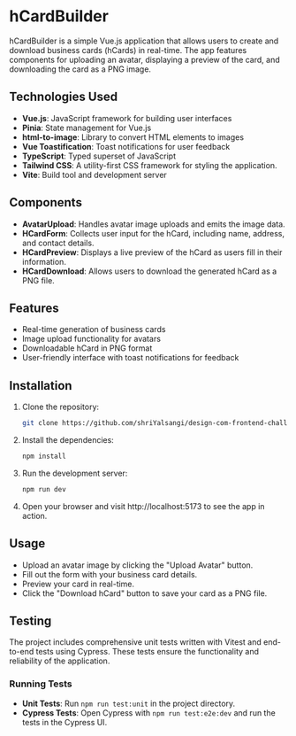 # hCardBuilder

hCardBuilder is a simple Vue.js application that allows users to create and download business cards (hCards) in real-time. The app features components for uploading an avatar, displaying a preview of the card, and downloading the card as a PNG image.

## Technologies Used

- **Vue.js**: JavaScript framework for building user interfaces
- **Pinia**: State management for Vue.js
- **html-to-image**: Library to convert HTML elements to images
- **Vue Toastification**: Toast notifications for user feedback
- **TypeScript**: Typed superset of JavaScript
- **Tailwind CSS**: A utility-first CSS framework for styling the application.
- **Vite**: Build tool and development server

## Components

- **AvatarUpload**: Handles avatar image uploads and emits the image data.
- **HCardForm**: Collects user input for the hCard, including name, address, and contact details.
- **HCardPreview**: Displays a live preview of the hCard as users fill in their information.
- **HCardDownload**: Allows users to download the generated hCard as a PNG file.

## Features

- Real-time generation of business cards
- Image upload functionality for avatars
- Downloadable hCard in PNG format
- User-friendly interface with toast notifications for feedback

## Installation

1. Clone the repository:
   ```bash
   git clone https://github.com/shriYalsangi/design-com-frontend-challenge.git
   ```
2. Install the dependencies:
   ```bash
   npm install
   ```
3. Run the development server:
   ```bash
   npm run dev
   ```
4. Open your browser and visit http://localhost:5173 to see the app in action.

## Usage

- Upload an avatar image by clicking the "Upload Avatar" button.
- Fill out the form with your business card details.
- Preview your card in real-time.
- Click the "Download hCard" button to save your card as a PNG file.

## Testing

The project includes comprehensive unit tests written with Vitest and end-to-end tests using Cypress. These tests ensure the functionality and reliability of the application.

### Running Tests

- **Unit Tests**: Run `npm run test:unit` in the project directory.
- **Cypress Tests**: Open Cypress with `npm run test:e2e:dev` and run the tests in the Cypress UI.

